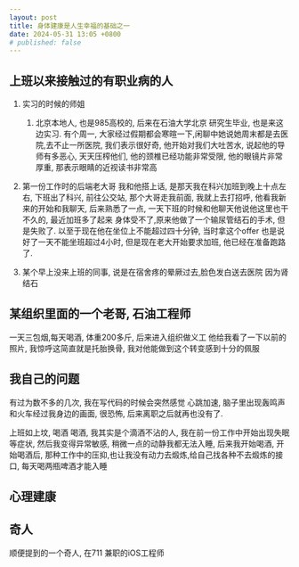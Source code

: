 ```yaml
---
layout: post
title: 身体建康是人生幸福的基础之一
date: 2024-05-31 13:05 +0800
# published: false
---
```


## 上班以来接触过的有职业病的人

1. 实习的时候的师姐
   1. 北京本地人, 也是985高校的, 后来在石油大学北京 研究生毕业, 也是来这边实习. 有个周一, 大家经过假期都会寒暄一下,闲聊中她说她周末都是去医院,去不止一所医院, 我们表示很好奇, 他开始对我们大吐苦水, 说起他的导师有多恶心, 天天压榨他们, 他的颈椎已经功能非常受限, 他的眼镜片非常厚重, 那表示眼睛的近视读书非常高

2. 第一份工作时的后端老大哥
    我和他搭上话, 是那天我在科兴加班到晚上十点左右, 下班出了科兴, 前往公交站, 那个大哥走我前面, 我就上去打招呼, 他看我新来的开始和我聊天, 后来熟悉了一点,  一天下班的时候和他聊天他说他这里也干不久的, 最近加班多了起来 身体受不了,原来他做了一个输尿管结石的手术, 但是失败了. 以至于现在他在坐位上不能超过四十分钟, 当时拿这个offer 也是说好了一天不能坐班超过4小时, 但是现在老大开始要求加班, 他已经在准备跑路了.
3. 某个早上没来上班的同事, 说是在宿舍疼的晕厥过去,脸色发白送去医院 因为肾结石


## 某组织里面的一个老哥, 石油工程师

一天三包烟,每天喝酒, 体重200多斤, 后来进入组织做义工
他给我看了一下以前的照片, 我惊呼这简直就是托胎换骨, 我对他能做到这个转变感到十分的佩服

## 我自己的问题

有过为数不多的几次, 我在写代码的时候会突然感觉 心跳加速, 脑子里出现轰鸣声 和火车经过我身边的画面, 很恐怖, 后来离职之后就再也没有了.

上班如上坟, 喝酒
喝酒, 我其实是个滴酒不沾的人, 我在前一份工作中开始出现失眠等症状, 然后我变得异常敏感, 稍微一点的动静我都无法入睡, 后来我开始喝酒, 开始喝酒后, 那种工作中的压抑,也让我没有动力去煅炼,给自己找各种不去煅炼的接口, 每天喝两瓶啤酒才能入睡


## 心理建康

## 奇人

顺便提到的一个奇人, 在711 兼职的iOS工程师
